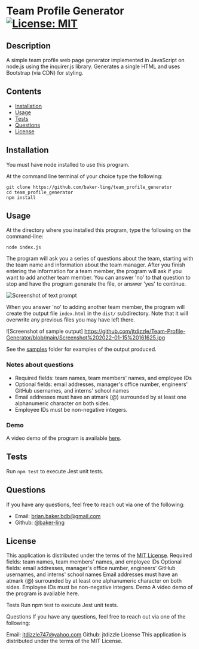 # Team Profile Generator [![License: MIT](https://img.shields.io/badge/License-MIT-yellow.svg)](https://opensource.org/licenses/MIT)

## Description

A simple team profile web page generator implemented in JavaScript on node.js using the inquirer.js library. Generates a single HTML and uses Bootstrap (via CDN) for styling.

## Contents

- [Installation](#installation)
- [Usage](#usage)
- [Tests](#tests)
- [Questions](#questions)
- [License](#license)

## Installation

You must have node installed to use this program.

At the command line terminal of your choice type the following:

```
git clone https://github.com/baker-ling/team_profile_generator
cd team_profile_generator
npm install
```

## Usage

At the directory where you installed this program, type the following on the command-line:

```
node index.js
```

The program will ask you a series of questions about the team, starting with the team name and information about the team manager. After you finish entering the information for a team member, the program will ask if you want to add another team member. You can answer 'no' to that question to stop and have the program generate the file, or answer 'yes' to continue.

![Screenshot of text prompt](./screen_captures/prompt_sequence_screenshot.png)

When you answer 'no' to adding another team member, the program will create the output file `index.html` in the `dist/` subdirectory. Note that it will overwrite any previous files you may have left there.

![Screenshot of sample output] https://github.com/jtdizzle/Team-Profile-Generator/blob/main/Screenshot%202022-01-15%20161625.jpg

See the [samples](./samples) folder for examples of the output produced.

### Notes about questions

- Required fields: team names, team members' names, and employee IDs
- Optional fields: email addresses, manager's office number, engineers' GitHub usernames, and interns' school names
- Email addresses must have an atmark (@) surrounded by at least one alphanumeric character on both sides.
- Employee IDs must be non-negative integers.

### Demo

A video demo of the program is available [here](./screen_captures/demo.mp4).

## Tests

Run `npm test` to execute Jest unit tests.

## Questions

If you have any questions, feel free to reach out via one of the following:

- Email: [brian.baker.bdb@gmail.com](mailto:brian.baker.bdb@gmail.com)
- Github: [@baker-ling](https://github.com/baker-ling)

## License

This application is distributed under the terms of the [MIT License](./LICENSE).
Required fields: team names, team members' names, and employee IDs
Optional fields: email addresses, manager's office number, engineers' GitHub usernames, and interns' school names
Email addresses must have an atmark (@) surrounded by at least one alphanumeric character on both sides.
Employee IDs must be non-negative integers.
Demo
A video demo of the program is available here.

Tests
Run npm test to execute Jest unit tests.

Questions
If you have any questions, feel free to reach out via one of the following:

Email: jtdizzle747@yahoo.com
Github: jtdizzle
License
This application is distributed under the terms of the MIT License.
